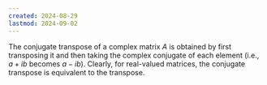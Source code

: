 ```yaml
---
created: 2024-08-29
lastmod: 2024-09-02
---
```


The conjugate transpose of a complex matrix $A$ is obtained by first transposing it and then taking the complex conjugate of each element (i.e., $a + ib$ becomes $a-ib$). Clearly, for real-valued matrices, the conjugate transpose is equivalent to the transpose. 